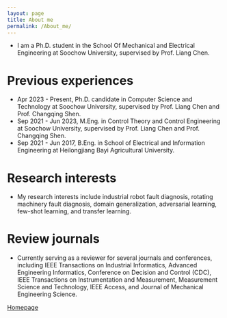 ```yaml
---
layout: page
title: About me
permalink: /About_me/
---
```


- I am a Ph.D. student in the School Of Mechanical and Electrical Engineering at Soochow University, supervised by Prof. Liang Chen.
  
# Previous experiences
- Apr 2023 - Present, Ph.D. candidate in Computer Science and Technology at Soochow University, supervised by Prof. Liang Chen and Prof. Changqing Shen.
- Sep 2021 - Jun 2023, M.Eng. in Control Theory and Control Engineering at Soochow University, supervised by Prof. Liang Chen and Prof. Changqing Shen.
- Sep 2021 - Jun 2017, B.Eng. in School of Electrical and Information Engineering at Heilongjiang Bayi Agricultural University.

# Research interests
- My research interests include industrial robot fault diagnosis, rotating machinery fault diagnosis, domain generalization, adversarial learning, few-shot learning, and transfer learning.
  
# Review journals
- Currently serving as a reviewer for several journals and conferences, including IEEE Transactions on Industrial Informatics, Advanced Engineering Informatics, Conference on Decision and Control (CDC), IEEE Transactions on Instrumentation and Measurement, Measurement Science and Technology, IEEE Access, and Journal of Mechanical Engineering Science.


[Homepage](https://qtchen730.github.io/qtchen.github.io/)


